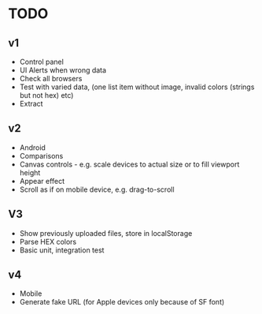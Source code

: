 # TODO

## v1

- Control panel
- UI Alerts when wrong data
- Check all browsers
- Test with varied data, (one list item without image, invalid colors (strings but not hex) etc)
- Extract <Modal  />

## v2

- Android
- Comparisons
- Canvas controls - e.g. scale devices to actual size or to fill viewport height
- Appear effect
- Scroll as if on mobile device, e.g. drag-to-scroll

## V3

- Show previously uploaded files, store in localStorage
- Parse HEX colors
- Basic unit, integration test

## v4

- Mobile
- Generate fake URL (for Apple devices only because of SF font)
